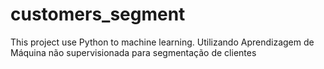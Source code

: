 # customers_segment
This project use Python to machine learning.
Utilizando Aprendizagem de Máquina não supervisionada para segmentação de clientes 
